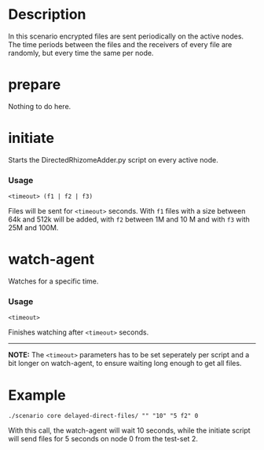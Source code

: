 # Description
In this scenario encrypted files are sent periodically on the active nodes. The time periods between the files and the receivers of every file are randomly, but every time the same per node.

# prepare
Nothing to do here.

# initiate
Starts the DirectedRhizomeAdder.py script on every active node.

### Usage
```
<timeout> (f1 | f2 | f3)
```
Files will be sent for `<timeout>` seconds.
With `f1` files with a size between 64k and 512k will be added, with `f2` between 1M and 10 M and with `f3` with 25M and 100M.

# watch-agent
Watches for a specific time.

### Usage
```
<timeout>
```
Finishes watching after `<timeout>` seconds.

---

**NOTE:** The `<timeout>` parameters has to be set seperately per script and a bit longer on watch-agent, to ensure waiting long enough to get all files.

# Example
```
./scenario core delayed-direct-files/ "" "10" "5 f2" 0
```

With this call, the watch-agent will wait 10 seconds, while the initiate script will send files for 5 seconds on node 0 from the test-set 2.